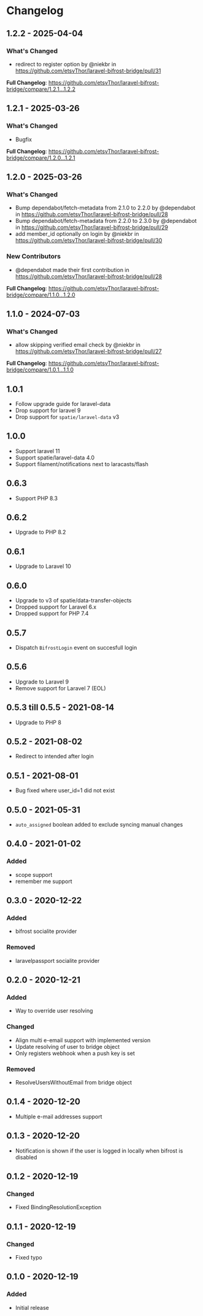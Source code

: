 # Changelog

## 1.2.2 - 2025-04-04

### What's Changed

* redirect to register option by @niekbr in https://github.com/etsvThor/laravel-bifrost-bridge/pull/31

**Full Changelog**: https://github.com/etsvThor/laravel-bifrost-bridge/compare/1.2.1...1.2.2

## 1.2.1 - 2025-03-26

### What's Changed

* Bugfix

**Full Changelog**: https://github.com/etsvThor/laravel-bifrost-bridge/compare/1.2.0...1.2.1

## 1.2.0 - 2025-03-26

### What's Changed

* Bump dependabot/fetch-metadata from 2.1.0 to 2.2.0 by @dependabot in https://github.com/etsvThor/laravel-bifrost-bridge/pull/28
* Bump dependabot/fetch-metadata from 2.2.0 to 2.3.0 by @dependabot in https://github.com/etsvThor/laravel-bifrost-bridge/pull/29
* add member_id optionally on login by @niekbr in https://github.com/etsvThor/laravel-bifrost-bridge/pull/30

### New Contributors

* @dependabot made their first contribution in https://github.com/etsvThor/laravel-bifrost-bridge/pull/28

**Full Changelog**: https://github.com/etsvThor/laravel-bifrost-bridge/compare/1.1.0...1.2.0

## 1.1.0 - 2024-07-03

### What's Changed

* allow skipping verified email check by @niekbr in https://github.com/etsvThor/laravel-bifrost-bridge/pull/27

**Full Changelog**: https://github.com/etsvThor/laravel-bifrost-bridge/compare/1.0.1...1.1.0

## 1.0.1

- Follow upgrade guide for laravel-data
- Drop support for laravel 9
- Drop support for `spatie/laravel-data` v3

## 1.0.0

- Support laravel 11
- Support spatie/laravel-data 4.0
- Support filament/notifications next to laracasts/flash

## 0.6.3

- Support PHP 8.3

## 0.6.2

- Upgrade to PHP 8.2

## 0.6.1

- Upgrade to Laravel 10

## 0.6.0

- Upgrade to v3 of spatie/data-transfer-objects
- Dropped support for Laravel 6.x
- Dropped support for PHP 7.4

## 0.5.7

- Dispatch `BifrostLogin` event on succesfull login

## 0.5.6

- Upgrade to Laravel 9
- Remove support for Laravel 7 (EOL)

## 0.5.3 till 0.5.5 - 2021-08-14

- Upgrade to PHP 8

## 0.5.2 - 2021-08-02

- Redirect to intended after login

## 0.5.1 - 2021-08-01

- Bug fixed where user_id=1 did not exist

## 0.5.0 - 2021-05-31

- `auto_assigned` boolean added to exclude syncing manual changes

## 0.4.0 - 2021-01-02

### Added

- scope support
- remember me support

## 0.3.0 - 2020-12-22

### Added

- bifrost socialite provider

### Removed

- laravelpassport socialite provider

## 0.2.0 - 2020-12-21

### Added

- Way to override user resolving

### Changed

- Align multi e-email support with implemented version
- Update resolving of user to bridge object
- Only registers webhook when a push key is set

### Removed

- ResolveUsersWithoutEmail from bridge object

## 0.1.4 - 2020-12-20

- Multiple e-mail addresses support

## 0.1.3 - 2020-12-20

- Notification is shown if the user is logged in locally when bifrost is disabled

## 0.1.2 - 2020-12-19

### Changed

- Fixed BindingResolutionException

## 0.1.1 - 2020-12-19

### Changed

- Fixed typo

## 0.1.0 - 2020-12-19

### Added

- Initial release
